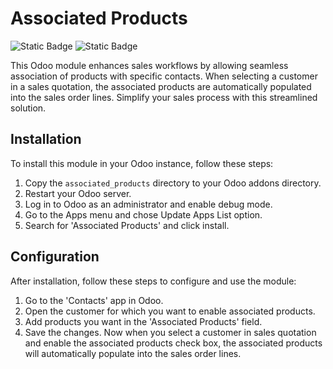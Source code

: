 # Associated Products

![Static Badge](https://img.shields.io/badge/Status-In_Production-limegreen)
![Static Badge](https://img.shields.io/badge/Odoo-16.0-darkviolet)


This Odoo module enhances sales workflows by allowing seamless association of products with specific contacts. When selecting a customer in a sales quotation, the associated products are automatically populated into the sales order lines. Simplify your sales process with this streamlined solution.

## Installation

To install this module in your Odoo instance, follow these steps:

1. Copy the `associated_products` directory to your Odoo addons directory.
2. Restart your Odoo server.
3. Log in to Odoo as an administrator and enable debug mode.
4. Go to the Apps menu and chose Update Apps List option.
5. Search for 'Associated Products' and click install.

## Configuration

After installation, follow these steps to configure and use the module:

1. Go to the 'Contacts' app in Odoo.
2. Open the customer for which you want to enable associated products.
3. Add products you want in the 'Associated Products' field.
4. Save the changes. Now when you select a customer in sales quotation and enable the associated products check box, the associated products will automatically populate into the sales order lines.
